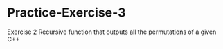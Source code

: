 # Practice-Exercise-3
Exercise 2
Recursive function that outputs all the permutations of a given C++ <string>
